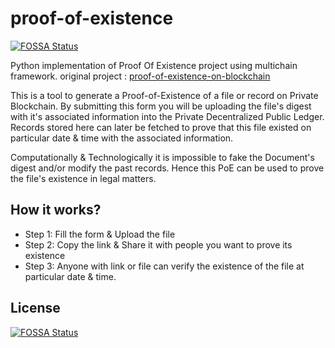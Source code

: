 # proof-of-existence
[![FOSSA Status](https://app.fossa.io/api/projects/git%2Bgithub.com%2Fkoshikraj%2Fproof-of-existence.svg?type=shield)](https://app.fossa.io/projects/git%2Bgithub.com%2Fkoshikraj%2Fproof-of-existence?ref=badge_shield)

Python implementation of Proof Of Existence project using multichain framework.
original project : [proof-of-existence-on-blockchain](https://github.com/RecordsKeeper/proof-of-existence-on-blockchain)

This is a tool to generate a Proof-of-Existence of a file or record on Private Blockchain. By submitting this form you will be uploading the file's digest with it's associated information into the Private Decentralized Public Ledger. Records stored here can later be fetched to prove that this file existed on particular date & time with the associated information.

Computationally & Technologically it is impossible to fake the Document's digest and/or modify the past records. Hence this PoE can be used to prove the file's existence in legal matters.

## How it works?
* Step 1: Fill the form & Upload the file
* Step 2: Copy the link & Share it with people you want to prove its existence
* Step 3: Anyone with link or file can verify the existence of the file at particular date & time.


## License
[![FOSSA Status](https://app.fossa.io/api/projects/git%2Bgithub.com%2Fkoshikraj%2Fproof-of-existence.svg?type=large)](https://app.fossa.io/projects/git%2Bgithub.com%2Fkoshikraj%2Fproof-of-existence?ref=badge_large)